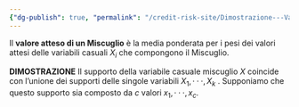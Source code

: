 ```yaml
---
{"dg-publish": true, "permalink": "/credit-risk-site/Dimostrazione---Valore-atteso-di-un-miscuglio/"}
---
```






Il **valore atteso di un Miscuglio** è la media ponderata per i pesi dei valori attesi delle variabili casuali $X_i$ che compongono il Miscuglio.

**DIMOSTRAZIONE**
Il supporto della variabile casuale miscuglio $X$ coincide con l’unione dei supporti delle singole variabili $X_1, · · · , X_k$ .
Supponiamo che questo supporto sia composto da $c$ valori ${x_1, · · · , x_c}$.
<style> .container {font-family: sans-serif; text-align: center;} .button-wrapper button {z-index: 1;height: 40px; width: 100px; margin: 10px;padding: 5px;} .excalidraw .App-menu_top .buttonList { display: flex;} .excalidraw-wrapper { height: 800px; margin: 50px; position: relative;} :root[dir="ltr"] .excalidraw .layer-ui__wrapper .zen-mode-transition.App-menu_bottom--transition-left {transform: none;} </style><script src="https://cdn.jsdelivr.net/npm/react@17/umd/react.production.min.js"></script><script src="https://cdn.jsdelivr.net/npm/react-dom@17/umd/react-dom.production.min.js"></script><script type="text/javascript" src="https://cdn.jsdelivr.net/npm/@excalidraw/excalidraw@0/dist/excalidraw.production.min.js"></script><div id="Valore_atteso_del_Miscuglio_2023-06-01_1541.44.excalidraw.md1"></div><script>(function(){const InitialData={"type":"excalidraw","version":2,"source":"https://excalidraw.com","elements":[{"type":"image","version":37,"versionNonce":26556302,"isDeleted":false,"id":"kNHmNlFgs2fZYbIWUsUPC","fillStyle":"hachure","strokeWidth":1,"strokeStyle":"solid","roughness":1,"opacity":100,"angle":0,"x":-298.22382485525947,"y":-172.16838266247905,"strokeColor":"transparent","backgroundColor":"transparent","width":668.7491176060269,"height":328.1245670496861,"seed":502574286,"groupIds":[],"roundness":null,"boundElements":[],"updated":1685627097710,"link":null,"locked":false,"status":"pending","fileId":"57123aef5c36447283501326f34055717200ed59","scale":[1,1]},{"type":"rectangle","version":41,"versionNonce":1998999634,"isDeleted":false,"id":"7uR-HRQr7dOXeMa0Bw2qn","fillStyle":"hachure","strokeWidth":1,"strokeStyle":"solid","roughness":1,"opacity":100,"angle":0,"x":-119.5062484741211,"y":-151.77620697021484,"strokeColor":"#d9480f","backgroundColor":"transparent","width":178.9227294921875,"height":121.95956420898438,"seed":452218514,"groupIds":[],"roundness":{"type":3},"boundElements":[],"updated":1685627097710,"link":null,"locked":false},{"type":"text","version":358,"versionNonce":828577230,"isDeleted":false,"id":"ui7IWpl1","fillStyle":"hachure","strokeWidth":1,"strokeStyle":"solid","roughness":1,"opacity":100,"angle":0,"x":-248.76876068115234,"y":-201.73604217188316,"strokeColor":"#d9480f","backgroundColor":"transparent","width":328,"height":31,"seed":19422162,"groupIds":[],"roundness":null,"boundElements":[],"updated":1685627097710,"link":null,"locked":false,"fontSize":9.167945904438717,"fontFamily":2,"text":"Si moltiplicano la modalità x per la probabilità che X sia uguale a quella modalità.\nTutti questi prodotti si sommano tra loro.\nAvremo un numero di somme uguale al numero \"c\" di componenti del supporto","rawText":"Si moltiplicano la modalità x per la probabilità che X sia uguale a quella modalità.\nTutti questi prodotti si sommano tra loro.\nAvremo un numero di somme uguale al numero \"c\" di componenti del supporto","baseline":29,"textAlign":"left","verticalAlign":"top","containerId":null,"originalText":"Si moltiplicano la modalità x per la probabilità che X sia uguale a quella modalità.\nTutti questi prodotti si sommano tra loro.\nAvremo un numero di somme uguale al numero \"c\" di componenti del supporto"},{"type":"rectangle","version":67,"versionNonce":1934508818,"isDeleted":false,"id":"Rt8bGAmn_7cQpCLlKSfVx","fillStyle":"hachure","strokeWidth":1,"strokeStyle":"solid","roughness":1,"opacity":100,"angle":0,"x":186.48807525634766,"y":-158.34886932373047,"strokeColor":"#a61e4d","backgroundColor":"transparent","width":191.33770751953125,"height":133.644287109375,"seed":1748047570,"groupIds":[],"roundness":{"type":3},"boundElements":[],"updated":1685627336896,"link":null,"locked":false},{"type":"freedraw","version":3,"versionNonce":196777810,"isDeleted":false,"id":"pErDDrRbcHUer0WBRly3c","fillStyle":"hachure","strokeWidth":2,"strokeStyle":"solid","roughness":1,"opacity":100,"angle":0,"x":-7.040550231933594,"y":-69.98296356201172,"strokeColor":"#a61e4d","backgroundColor":"transparent","width":0.0001,"height":0.0001,"seed":1744804242,"groupIds":[],"roundness":null,"boundElements":[],"updated":1685627098806,"link":null,"locked":false,"points":[[0,0],[0.0001,0.0001]],"lastCommittedPoint":null,"simulatePressure":true,"pressures":[]},{"type":"text","version":609,"versionNonce":706439566,"isDeleted":false,"id":"juMoSybj","fillStyle":"hachure","strokeWidth":1,"strokeStyle":"solid","roughness":1,"opacity":100,"angle":0,"x":181.39679718017578,"y":-184.83028991528724,"strokeColor":"#a61e4d","backgroundColor":"transparent","width":310,"height":21,"seed":39314254,"groupIds":[],"roundness":null,"boundElements":[],"updated":1685627229326,"link":null,"locked":false,"fontSize":9.167945904438717,"fontFamily":2,"text":"Essendo X un miscuglio possiamo scrivere la probabilità p(xi) come \nuna media ponderata delle variabili X1, X2 ecc che compongono il miscuglio","rawText":"Essendo X un miscuglio possiamo scrivere la probabilità p(xi) come \nuna media ponderata delle variabili X1, X2 ecc che compongono il miscuglio","baseline":19,"textAlign":"left","verticalAlign":"top","containerId":null,"originalText":"Essendo X un miscuglio possiamo scrivere la probabilità p(xi) come \nuna media ponderata delle variabili X1, X2 ecc che compongono il miscuglio"},{"type":"rectangle","version":72,"versionNonce":1517818066,"isDeleted":false,"id":"B73wxvJ3PN3YFg6M-IKdS","fillStyle":"hachure","strokeWidth":1,"strokeStyle":"solid","roughness":1,"opacity":100,"angle":0,"x":-116.58504486083984,"y":-22.513694763183594,"strokeColor":"#087f5b","backgroundColor":"transparent","width":278.97332763671875,"height":181.11361694335938,"seed":240322510,"groupIds":[],"roundness":{"type":3},"boundElements":[],"updated":1685627338785,"link":null,"locked":false},{"type":"text","version":851,"versionNonce":1805853458,"isDeleted":false,"id":"gbQiivbC","fillStyle":"hachure","strokeWidth":1,"strokeStyle":"solid","roughness":1,"opacity":100,"angle":0,"x":-107.96932220458984,"y":175.43210601806638,"strokeColor":"#2b8a3e","backgroundColor":"transparent","width":283,"height":31,"seed":1453531598,"groupIds":[],"roundness":null,"boundElements":[],"updated":1685627434609,"link":null,"locked":false,"fontSize":9.167945904438717,"fontFamily":2,"text":"Inverto le sommatorie e porto dentro quella con il pedice \"i\" pj(xi)\nIl valore dentro la seconda sommatoria non è altro che il valore atteso\ndi ogni singola componente del miscuglio.","rawText":"Inverto le sommatorie e porto dentro quella con il pedice \"i\" pj(xi)\nIl valore dentro la seconda sommatoria non è altro che il valore atteso\ndi ogni singola componente del miscuglio.","baseline":29,"textAlign":"left","verticalAlign":"top","containerId":null,"originalText":"Inverto le sommatorie e porto dentro quella con il pedice \"i\" pj(xi)\nIl valore dentro la seconda sommatoria non è altro che il valore atteso\ndi ogni singola componente del miscuglio."},{"type":"text","version":122,"versionNonce":1770641874,"isDeleted":false,"id":"RKOPVvwQ","fillStyle":"hachure","strokeWidth":1,"strokeStyle":"solid","roughness":1,"opacity":100,"angle":0,"x":259.44737757039184,"y":85.68532587682273,"strokeColor":"#364fc7","backgroundColor":"transparent","width":254,"height":116,"seed":1843515150,"groupIds":[],"roundness":null,"boundElements":[],"updated":1685627511915,"link":null,"locked":false,"fontSize":20,"fontFamily":2,"text":"Troviamo quindi che il valore\natteso di un miscuglio\nè la media ponderata\ndei valori attesi delle singole\ncomponenti","rawText":"Troviamo quindi che il valore\natteso di un miscuglio\nè la media ponderata\ndei valori attesi delle singole\ncomponenti","baseline":111,"textAlign":"left","verticalAlign":"top","containerId":null,"originalText":"Troviamo quindi che il valore\natteso di un miscuglio\nè la media ponderata\ndei valori attesi delle singole\ncomponenti"},{"id":"1q-vDiOvLJguGaVY4LwqU","type":"arrow","x":128.47798795849184,"y":-141.6427982081074,"width":2.2104067375587135,"height":78.73767885954487,"angle":0,"strokeColor":"#364fc7","backgroundColor":"transparent","fillStyle":"hachure","strokeWidth":1,"strokeStyle":"solid","roughness":1,"opacity":100,"groupIds":[],"roundness":{"type":2},"seed":1803391318,"version":85,"versionNonce":1685400854,"isDeleted":false,"boundElements":null,"updated":1686847634360,"link":null,"locked":false,"points":[[0,0],[2.2104067375587135,-78.73767885954487]],"lastCommittedPoint":[4.2336107336956275,-67.73767885954484],"startBinding":null,"endBinding":{"elementId":"gu0ldqmR","focus":0.9439000443601323,"gap":13.948719853940247},"startArrowhead":null,"endArrowhead":"arrow"},{"type":"text","version":686,"versionNonce":1775951370,"isDeleted":false,"id":"gu0ldqmR","fillStyle":"hachure","strokeWidth":1,"strokeStyle":"solid","roughness":1,"opacity":100,"angle":0,"x":126.16358790754077,"y":-244.32919692159248,"strokeColor":"#364fc7","backgroundColor":"transparent","width":185,"height":10,"seed":1279922634,"groupIds":[],"roundness":null,"boundElements":[{"id":"1q-vDiOvLJguGaVY4LwqU","type":"arrow"}],"updated":1686847637744,"link":null,"locked":false,"fontSize":9.167945904438717,"fontFamily":2,"text":"Specificare che \"c\" è il supporto del miscuglio","rawText":"Specificare che \"c\" è il supporto del miscuglio","baseline":9,"textAlign":"left","verticalAlign":"top","containerId":null,"originalText":"Specificare che \"c\" è il supporto del miscuglio"}],"appState":{"theme":"light","viewBackgroundColor":"#ffffff","currentItemStrokeColor":"#364fc7","currentItemBackgroundColor":"transparent","currentItemFillStyle":"hachure","currentItemStrokeWidth":1,"currentItemStrokeStyle":"solid","currentItemRoughness":1,"currentItemOpacity":100,"currentItemFontFamily":2,"currentItemFontSize":20,"currentItemTextAlign":"left","currentItemStartArrowhead":null,"currentItemEndArrowhead":"arrow","scrollX":370.8640431057489,"scrollY":323.861432772051,"zoom":{"value":1.1500000000000001},"currentItemRoundness":"round","gridSize":null,"colorPalette":{}},"files":{}};InitialData.scrollToContent=true;App=()=>{const e=React.useRef(null),t=React.useRef(null),[n,i]=React.useState({width:void 0,height:void 0});return React.useEffect(()=>{i({width:t.current.getBoundingClientRect().width,height:t.current.getBoundingClientRect().height});const e=()=>{i({width:t.current.getBoundingClientRect().width,height:t.current.getBoundingClientRect().height})};return window.addEventListener("resize",e),()=>window.removeEventListener("resize",e)},[t]),React.createElement(React.Fragment,null,React.createElement("div",{className:"excalidraw-wrapper",ref:t},React.createElement(ExcalidrawLib.Excalidraw,{ref:e,width:n.width,height:n.height,initialData:InitialData,viewModeEnabled:!0,zenModeEnabled:!0,gridModeEnabled:!1})))},excalidrawWrapper=document.getElementById("Valore_atteso_del_Miscuglio_2023-06-01_1541.44.excalidraw.md1");ReactDOM.render(React.createElement(App),excalidrawWrapper);})();</script>
